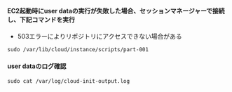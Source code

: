 #### EC2起動時にuser dataの実行が失敗した場合、セッションマネージャーで接続し、下記コマンドを実行
- 503エラーによりリポジトリにアクセスできない場合がある

```
sudo /var/lib/cloud/instance/scripts/part-001
```

#### user dataのログ確認

```
sudo cat /var/log/cloud-init-output.log
```
